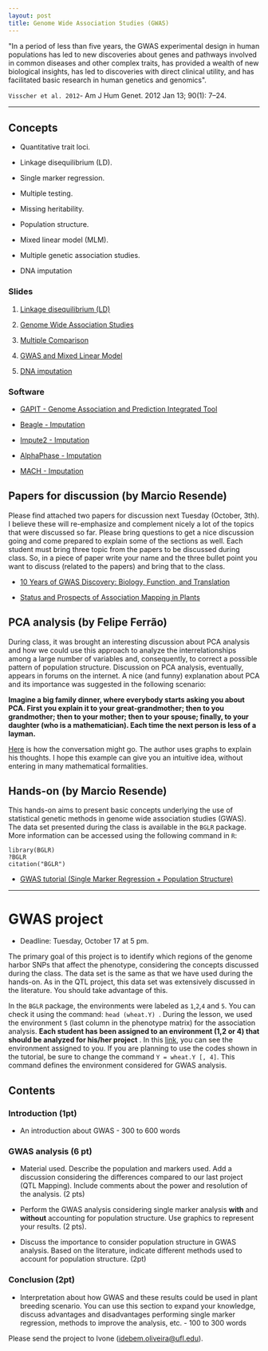 ```yaml
---
layout: post
title: Genome Wide Association Studies (GWAS)
---
```


 "In a period of less than five years, the
GWAS experimental design in human populations has
led to new discoveries about genes and pathways involved
in common diseases and other complex traits, has
provided a wealth of new biological insights, has led to
discoveries with direct clinical utility, and has facilitated
basic research in human genetics and genomics".

`Visscher et al. 2012`-  Am J Hum Genet. 2012 Jan 13; 90(1): 7–24.

-------------------------------------------


## Concepts

- Quantitative trait loci.

- Linkage disequilibrium (LD).

- Single marker regression.

- Multiple testing.

- Missing heritability.

- Population structure.

- Mixed linear model (MLM).

- Multiple genetic association studies.

- DNA imputation

### Slides

1. [Linkage disequilibrium (LD)](https://github.com/hos6236/hos6236.github.io/blob/master/classes/gwas_1.pdf)

2. [Genome Wide Association Studies](https://github.com/hos6236/hos6236.github.io/blob/master/classes/gwas_2.pdf)

3. [Multiple Comparison](https://github.com/hos6236/hos6236.github.io/blob/master/classes/gwas5.pdf)

4. [GWAS and Mixed Linear Model](https://github.com/hos6236/hos6236.github.io/blob/master/classes/gwas_6.pdf)

5. [DNA imputation](https://github.com/hos6236/hos6236.github.io/blob/master/classes/gwas_9.pdf)

### Software

- [GAPIT - Genome Association and Prediction Integrated Tool](http://www.maizegenetics.net/gapit)

- [Beagle - Imputation](https://faculty.washington.edu/browning/beagle/beagle.html)

- [Impute2 - Imputation](http://mathgen.stats.ox.ac.uk/impute/impute_v2.html)

- [AlphaPhase - Imputation](https://sites.google.com/site/hickeyjohn/alphaphase)

- [MACH - Imputation](http://csg.sph.umich.edu/abecasis/mach/tour/imputation.html)

## Papers for discussion (by Marcio Resende)

Please find attached two papers for discussion next Tuesday (October, 3th). I believe these will re-emphasize and complement nicely a lot of the topics that were discussed so far. Please bring questions to get a nice discussion going and come prepared to explain some of the sections as well. Each student must bring three topic from the papers to be discussed during class.
So, in a piece of paper write your name and the three bullet point you want to discuss (related to the papers) and bring that to the class.

- [10 Years of GWAS Discovery: Biology, Function, and Translation](http://www.sciencedirect.com/science/article/pii/S0002929717302409?via%3Dihub)

- [Status and Prospects of Association Mapping in Plants](https://dl.sciencesocieties.org/publications/tpg/abstracts/1/1/5)

## PCA analysis (by Felipe Ferrão)
During class, it was brought an interesting discussion about PCA analysis and how we could use this approach to analyze the interrelationships among a large number of variables and, consequently, to correct a possible pattern of population structure. Discussion on PCA analysis, eventually, appears in forums on the internet. A nice (and funny) explanation about PCA and its importance was suggested in the following scenario:  

**Imagine a big family dinner, where everybody starts asking you about PCA. First you explain it to your great-grandmother; then to you grandmother; then to your mother; then to your spouse; finally, to your daughter (who is a mathematician). Each time the next person is less of a layman.** 

[Here](https://stats.stackexchange.com/questions/2691/making-sense-of-principal-component-analysis-eigenvectors-eigenvalues) is how the conversation might go. The author uses graphs to explain his thoughts. I hope this example can give you an intuitive idea, without entering in many mathematical formalities.

## Hands-on (by Marcio Resende)
 
This hands-on aims to present basic concepts underlying the use of statistical genetic methods in genome wide  association studies (GWAS). The data set presented during the class is available in the ``BGLR`` package. More information can be accessed using the following command in ``R``:

```
library(BGLR)
?BGLR
citation("BGLR")
```

- [GWAS tutorial (Single Marker Regression + Population Structure)](http://htmlpreview.github.io/?https://github.com/hos6236/hos6236.github.io/blob/master/classes/gwas_7.html) 

------------------------------

# GWAS project

- Deadline: Tuesday, October 17 at 5 pm.

The primary goal of this project is to identify which regions of the genome harbor SNPs that affect the phenotype, considering the concepts discussed during the class.  The data set is the same as that we have used during the hands-on. As in the QTL project, this data set was extensively discussed in the literature. You should take advantage of this.

In the ``BGLR`` package, the environments were labeled as ``1``,``2``,``4`` and ``5``. You can check it using the command:  ``head (wheat.Y) ``. During the lesson, we used the environment ``5`` (last column in the phenotype matrix) for the association analysis. **Each student has been assigned to an environment (1,2 or 4) that should be analyzed for his/her project** . In this [link](https://github.com/hos6236/hos6236.github.io/blob/master/classes/gwas_8.csv), you can see the environment assigned to you. If you are planning to use the codes shown in the tutorial, be sure to change the command ``Y = wheat.Y [, 4]``. This command defines the environment considered for GWAS analysis.

## Contents

### Introduction (1pt)

- An introduction about GWAS - 300 to 600 words

### GWAS analysis (6 pt)

- Material used. Describe the population and markers used.  Add a discussion considering the differences compared to our last project (QTL Mapping). Include comments about the power and resolution of the analysis. (2 pts)

- Perform the GWAS analysis considering single marker analysis **with** and **without** accounting for population structure. Use graphics to represent your results. (2 pts).

- Discuss the importance to consider population structure in GWAS analysis. Based on the literature, indicate different methods used to account for population structure. (2pt)

### Conclusion (2pt)

- Interpretation about how GWAS and these results could be used in plant breeding scenario. You can use this section to expand your knowledge, discuss advantages and disadvantages performing single marker regression, methods to improve the analysis, etc. - 100 to 300 words 

Please send the project to Ivone (idebem.oliveira@ufl.edu).
